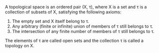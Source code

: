 A topological space is an ordered pair (X, τ), where X is a set and τ is a collection of subsets of X, satisfying the following axioms:

1. The empty set and X itself belong to τ.
2. Any arbitrary (finite or infinite) union of members of τ still belongs to τ.
3. The intersection of any finite number of members of τ still belongs to τ.

The elements of τ are called open sets and the collection τ is called a topology on X.